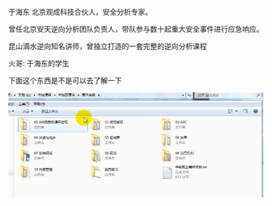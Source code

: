 于海东 北京观成科技合伙人，安全分析专家。

曾任北京安天逆向分析团队负责人，带队参与数十起重大安全事件进行应急响应。

昆山滴水逆向知名讲师，曾独立打造的一套完整的逆向分析课程



火哥: 于海东的学生

下面这个东西是不是可以去了解一下

![image-20230903155755261](./img/image-20230903155755261.png)